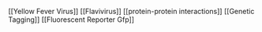 [[Yellow Fever Virus]]
[[Flavivirus]]
[[protein-protein interactions]]
[[Genetic Tagging]]
[[Fluorescent Reporter Gfp]]
